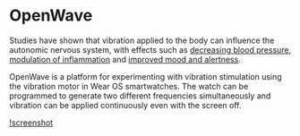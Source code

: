 # OpenWave
Studies have shown that vibration applied to the body can influence the autonomic nervous system, with effects such as [decreasing blood pressure](https://www.sciencedirect.com/science/article/pii/S0968090X13002246?casa_token=3Bz_7xm9cvYAAAAA:t0JRxXMmVa5js-rsyLYofUtOFFrZLznl5uh9M57HsksGYMN3iqDjk_PQK5wYVplvsORyFxz0OQ), [modulation of inflammation](https://www.healio.com/news/rheumatology/20190417/vibration-stimulation-of-external-ear-alleviates-inflammation-in-ra) and [improved mood and alertness](https://patents.google.com/patent/US20200061377A1/en?inventor=David+Mayer+Lowell+Rabin). 

OpenWave is a platform for experimenting with vibration stimulation using the vibration motor in Wear OS smartwatches. The watch can be programmed to generate two different frequencies simultaneously and vibration can be applied continuously even with the screen off.

[!screenshot](screenshot.png)
